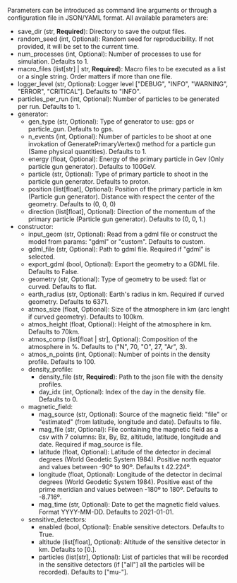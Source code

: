 Parameters can be introduced as command line arguments or through a configuration file in JSON/YAML format. All available parameters are:

- save_dir (str, **Required**): Directory to save the output files.
- random_seed (int, Optional): Random seed for reproducibility. If not provided, it will be set to the current time.
- num_processes (int, Optional): Number of processes to use for simulation. Defaults to 1.
- macro_files (list[str] | str, **Required**): Macro files to be executed as a list or a single string. Order matters if more than one file.
- logger_level (str, Optional): Logger level ["DEBUG", "INFO", "WARNING", "ERROR", "CRITICAL"]. Defaults to "INFO".
- particles_per_run (int, Optional): Number of particles to be generated per run. Defaults to 1.
- generator:
  - gen_type (str, Optional): Type of generator to use: gps or particle_gun. Defaults to gps.
  - n_events (int, Optional): Number of particles to be shoot at one invokation of GeneratePrimaryVertex() method for a particle gun (Same physical quantities). Defaults to 1.
  - energy (float, Optional): Energy of the primary particle in Gev (Only particle gun generator). Defaults to 100GeV.
  - particle (str, Optional): Type of primary particle to shoot in the particle gun generator. Defaults to proton.
  - position (list[float], Optional): Position of the primary particle in km (Particle gun generator). Distance with respect the center of the geometry. Defaults to (0, 0, 0)
  - direction (list[float], Optional): Direction of the momentum of the primary particle (Particle gun generator). Defaults to (0, 0, 1.)
- constructor:
  - input_geom (str, Optional): Read from a gdml file or construct the model from params: "gdml" or "custom". Defaults to custom.
  - gdml_file (str, Optional): Path to gdml file. Required if "gdml" is selected.
  - export_gdml (bool, Optional): Export the geometry to a GDML file. Defaults to False.
  - geometry (str, Optional): Type of geometry to be used: flat or curved. Defaults to flat.
  - earth_radius (str, Optional): Earth's radius in km. Required if curved geometry. Defaults to 6371.
  - atmos_size (float, Optional): Size of the atmosphere in km (arc lenght if curved geometry). Defaults to 100km.
  - atmos_height (float, Optional): Height of the atmosphere in km. Defaults to 70km.
  - atmos_comp (list[float | str], Optional): Composition of the atmosphere in %. Defaults to ("N", 70, "O", 27, "Ar", 3).
  - atmos_n_points (int, Optional): Number of points in the density profile. Defaults to 100.
  - density_profile:
    - density_file (str, **Required**): Path to the json file with the density profiles.
    - day_idx (int, Optional): Index of the day in the density file. Defaults to 0.
  - magnetic_field:
    - mag_source (str, Optional): Source of the magnetic field: "file" or "estimated" (from latitude, longitude and date). Defaults to file.
    - mag_file (str, Optional): File containing the magnetic field as a csv with 7 columns: Bx, By, Bz, altitude, latitude, longitude and date. Required if mag_source is file.
    - latitude (float, Optional): Latitude of the detector in decimal degrees (World Geodetic System 1984). Positive north equator and values between -90º to 90º. Defaults t 42.224º.
    - longitude (float, Optional): Longitude of the detector in decimal degrees (World Geodetic System 1984). Positive east of the prime meridian and values between -180º to 180º. Defaults to -8.716º.
    - mag_time (str, Optional): Date to get the magnetic field values. Format YYYY-MM-DD. Defaults to 2021-01-01.
  - sensitive_detectors:
    - enabled (bool, Optional): Enable sensitive detectors. Defaults to True.
    - altitude (list[float], Optional): Altitude of the sensitive detector in km. Defaults to [0.].
    - particles (list[str], Optional): List of particles that will be recorded in the sensitive detectors (if ["all"] all the particles will be recorded). Defaults to ["mu-"].